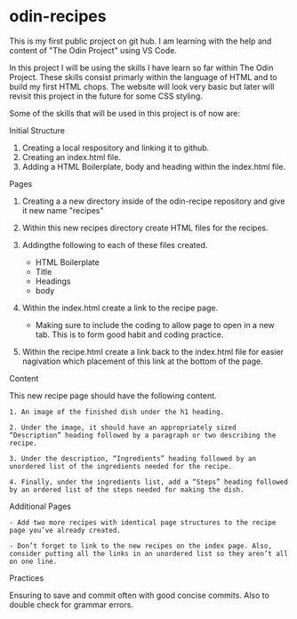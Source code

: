# odin-recipes

This is my first public project on git hub. I am learning with the help and content of "The Odin Project" using VS Code.

In this project I will be using the skills I have learn so far within The Odin Project. These skills consist primarly within the language of HTML and to build my first HTML chops. 
The website will look very basic but later will revisit this project in the future for some CSS styling. 

Some of the skills that will be used in this project is of now are:

Initial Structure

1. Creating a local respository and linking it to github.
2. Creating an index.html file.
3. Adding a HTML Boilerplate, body and heading within the index.html file.

Pages

1. Creating a a new directory inside of the odin-recipe repository and give it new name "recipes" 

2. Within this new recipes directory create HTML files for the recipes. 

3. Addingthe following to each of these files created.

    * HTML Boilerplate
    * Title
    * Headings 
    * body

4. Within the index.html create a link to the recipe page.
    - Making sure to include the coding to allow page to open in a new tab. This is to form good habit and coding practice.

5. Within the recipe.html create a link back to the index.html file for easier nagivation which placement of this link at the bottom of the page.

Content

This new recipe page should have the following content.

    1. An image of the finished dish under the h1 heading.

    2. Under the image, it should have an appropriately sized “Description” heading followed by a paragraph or two describing the recipe.

    3. Under the description, “Ingredients” heading followed by an unordered list of the ingredients needed for the recipe.

    4. Finally, under the ingredients list, add a “Steps” heading followed by an ordered list of the steps needed for making the dish.

Additional Pages

    - Add two more recipes with identical page structures to the recipe page you’ve already created.

    - Don’t forget to link to the new recipes on the index page. Also, consider putting all the links in an unordered list so they aren’t all on one line.


Practices

Ensuring to save and commit often with good concise commits. Also to double check for grammar errors. 